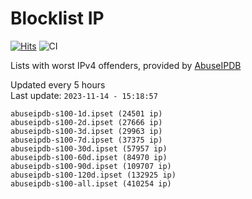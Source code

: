 # Blocklist IP

[![Hits](https://hits.seeyoufarm.com/api/count/incr/badge.svg?url=https%3A%2F%2Fgithub.com%2Fborestad%2Fblocklist-ip%2F&count_bg=%2379C83D&title_bg=%23555555&icon=&icon_color=%23E7E7E7&title=hits&edge_flat=false)](https://hits.seeyoufarm.com)  ![CI](https://img.shields.io/github/workflow/status/borestad/blocklist-ip/CI?style=flat-square)

Lists with worst IPv4 offenders, provided by [AbuseIPDB](https://www.abuseipdb.com/)

<!-- FOOTER-PLACEHOLDER -->
Updated every 5 hours<br>
Last update: `2023-11-14 - 15:18:57`
```
abuseipdb-s100-1d.ipset (24501 ip)
abuseipdb-s100-2d.ipset (27666 ip)
abuseipdb-s100-3d.ipset (29963 ip)
abuseipdb-s100-7d.ipset (37375 ip)
abuseipdb-s100-30d.ipset (57957 ip)
abuseipdb-s100-60d.ipset (84970 ip)
abuseipdb-s100-90d.ipset (109707 ip)
abuseipdb-s100-120d.ipset (132925 ip)
abuseipdb-s100-all.ipset (410254 ip)
```
